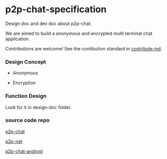 # p2p-chat-specification

Design doc and dev doc about p2p-chat.

We are aimed to build a anonymous and encrypted multi terminal chat application.

Contributions are welcome! See the contibution standard in [contribute.md](../contribute.md).

### Design Concept

+ Anonymous

+ Encryption

### Function Design

Look for it in design-doc folder.

### source code repo

[p2p-chat](https://github.com/zhaxzhax/p2p-chat)

[p2p-net](https://github.com/zhaxzhax/p2p-net)

[p2p-chat-android](https://github.com/zhaxzhax/p2p-chat-android)
